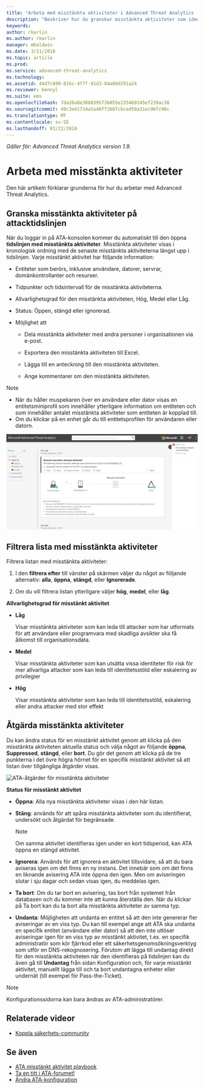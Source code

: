 ```yaml
---
title: "Arbeta med misstänkta aktiviteter i Advanced Threat Analytics | Microsoft Docs"
description: "Beskriver hur du granskar misstänkta aktiviteter som identifieras av ATA"
keywords: 
author: rkarlin
ms.author: rkarlin
manager: mbaldwin
ms.date: 3/21/2018
ms.topic: article
ms.prod: 
ms.service: advanced-threat-analytics
ms.technology: 
ms.assetid: 44d7c899-816c-4f7f-91d3-84a09d291a24
ms.reviewer: bennyl
ms.suite: ems
ms.openlocfilehash: 7da26a8e308839573b055e235469145ef239ac38
ms.sourcegitcommit: 49c3e41714a5a46ff2607cbced50a31ec90fc90c
ms.translationtype: MT
ms.contentlocale: sv-SE
ms.lasthandoff: 03/22/2018
---
```

*Gäller för: Advanced Threat Analytics version 1.9.*



# <a name="working-with-suspicious-activities"></a>Arbeta med misstänkta aktiviteter
Den här artikeln förklarar grunderna för hur du arbetar med Advanced Threat Analytics.

## <a name="review-suspicious-activities-on-the-attack-time-line"></a>Granska misstänkta aktiviteter på attacktidslinjen
När du loggar in på ATA-konsolen kommer du automatiskt till den öppna **tidslinjen med misstänkta aktiviteter**. Misstänkta aktiviteter visas i kronologisk ordning med de senaste misstänkta aktiviteterna längst upp i tidslinjen.
Varje misstänkt aktivitet har följande information:

-   Entiteter som berörs, inklusive användare, datorer, servrar, domänkontrollanter och resurser.

-   Tidpunkter och tidsintervall för de misstänkta aktiviteterna.

-   Allvarlighetsgrad för den misstänkta aktiviteten, Hög, Medel eller Låg.

-   Status: Öppen, stängd eller ignorerad.

-   Möjlighet att

    -   Dela misstänkta aktiviteter med andra personer i organisationen via e-post.

    -   Exportera den misstänkta aktiviteten till Excel.

    -   Lägga till en anteckning till den misstänkta aktiviteten.

    -   Ange kommentarer om den misstänkta aktiviteten.

> [!NOTE]
> -   När du håller muspekaren över en användare eller dator visas en entitetsminiprofil som innehåller ytterligare information om entiteten och som innehåller antalet misstänkta aktiviteter som entiteten är kopplad till.
> -   Om du klickar på en enhet går du till entitetsprofilen för användaren eller datorn.

![Tidslinjebild för misstänkta aktiviteter i ATA](media/ATA-Suspicious-Activity-Timeline.JPG)

## <a name="filter-suspicious-activities-list"></a>Filtrera lista med misstänkta aktiviteter
Filtrera listan med misstänkta aktiviteter:

1.  I den **filtrera efter** till vänster på skärmen väljer du något av följande alternativ: **alla**, **öppna**, **stängd**, eller **Ignorerade**.

2.  Om du vill filtrera listan ytterligare väljer **hög**, **medel**, eller **låg**.

**Allvarlighetsgrad för misstänkt aktivitet**

-   **Låg**

    Visar misstänkta aktiviteter som kan leda till attacker som har utformats för att användare eller programvara med skadliga avsikter ska få åtkomst till organisationsdata.

-   **Medel**

    Visar misstänkta aktiviteter som kan utsätta vissa identiteter för risk för mer allvarliga attacker som kan leda till identitetsstöld eller eskalering av privilegier

-   **Hög**

    Visar misstänkta aktiviteter som kan leda till identitetsstöld, eskalering eller andra attacker med stor effekt




## <a name="remediating-suspicious-activities"></a>Åtgärda misstänkta aktiviteter
Du kan ändra status för en misstänkt aktivitet genom att klicka på den misstänkta aktiviteten aktuella status och välja något av följande **öppna**, **Suppressed**, **stängd**, eller **bort**.
Du gör det genom att klicka på de tre punkterna i det övre högra hörnet för en specifik misstänkt aktivitet så att listan över tillgängliga åtgärder visas.

![ATA-åtgärder för misstänkta aktiviteter](./media/sa-actions.png)

**Status för misstänkt aktivitet**

-   **Öppna**: Alla nya misstänkta aktiviteter visas i den här listan.

-   **Stäng**: används för att spåra misstänkta aktiviteter som du identifierat, undersökt och åtgärdat för begränsade.

    > [!NOTE]
    > Om samma aktivitet identifieras igen under en kort tidsperiod, kan ATA öppna en stängd aktivitet.

-   **Ignorera**: Används för att ignorera en aktivitet tillsvidare, så att du bara aviseras igen om det finns en ny instans. Det innebär som om det finns en liknande avisering ATA inte öppna den igen. Men om aviseringen slutar i sju dagar och sedan visas igen, du meddelas igen.

- **Ta bort**: Om du tar bort en avisering, tas bort från systemet från databasen och du kommer inte att kunna återställa den. När du klickar på Ta bort kan du ta bort alla misstänkta aktiviteter av samma typ.

- **Undanta**: Möjligheten att undanta en entitet så att den inte genererar fler aviseringar av en viss typ. Du kan till exempel ange att ATA ska undanta en specifik entitet (användare eller dator) så att den inte utlöser aviseringar igen för en viss typ av misstänkt aktivitet, t.ex. en specifik administratör som kör fjärrkod eller ett säkerhetsgenomsökningsverktyg som utför en DNS-rekognosering. Förutom att lägga till undantag direkt för den misstänkta aktiviteten när den identifieras på tidslinjen kan du även gå till **Undantag** från sidan Konfiguration och, för varje misstänkt aktivitet, manuellt lägga till och ta bort undantagna enheter eller undernät (till exempel för Pass-the-Ticket). 
> [!NOTE]
> Konfigurationssidorna kan bara ändras av ATA-administratörer.


## <a name="related-videos"></a>Relaterade videor
- [Koppla säkerhets-community](https://channel9.msdn.com/Shows/Microsoft-Security/Join-the-Security-Community)


## <a name="see-also"></a>Se även
- [ATA misstänkt aktivitet playbook](http://aka.ms/ataplaybook)
- [Ta en titt i ATA-forumet!](https://social.technet.microsoft.com/Forums/security/home?forum=mata)
- [Ändra ATA-konfiguration](modifying-ata-center-configuration.md)
